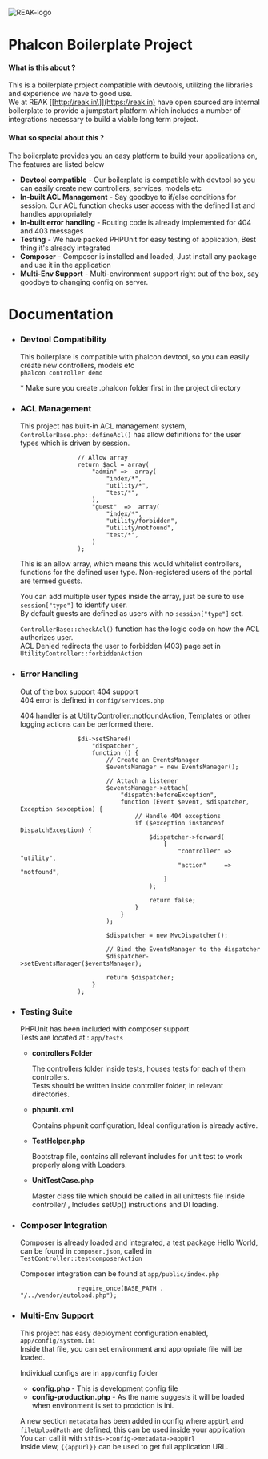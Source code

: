 ![REAK-logo](http://reak.in/reak_logo_small.png)

Phalcon Boilerplate Project
===========================

#### What is this about ?

This is a boilerplate project compatible with devtools, utilizing the libraries and experience we have to good use.  
We at REAK [\[http://reak.in\]](https://reak.in) have open sourced are internal boilerplate to provide a jumpstart platform which includes a number of integrations necessary to build a viable long term project.

#### What so special about this ?

The boilerplate provides you an easy platform to build your applications on, The features are listed below

*   **Devtool compatible** \- Our boilerplate is compatible with devtool so you can easily create new controllers, services, models etc
*   **In-built ACL Management** \- Say goodbye to if/else conditions for session. Our ACL function checks user access with the defined list and handles appropriately
*   **In-built error handling** \- Routing code is already implemented for 404 and 403 messages
*   **Testing** \- We have packed PHPUnit for easy testing of application, Best thing it's already integrated
*   **Composer** \- Composer is installed and loaded, Just install any package and use it in the application
*   **Multi-Env Support** \- Multi-environment support right out of the box, say goodbye to changing config on server.

Documentation
=============

*   ### Devtool Compatibility
    
    This boilerplate is compatible with phalcon devtool, so you can easily create new controllers, models etc  
    `phalcon controller demo`  
      
    \* Make sure you create .phalcon folder first in the project directory
    
*   ### ACL Management
    
    This project has built-in ACL management system, `ControllerBase.php::defineAcl()` has allow definitions for the user types which is driven by session.  
    
        
                        // Allow array
                        return $acl = array(
                            "admin" =>  array(
                                "index/*",
                                "utility/*",
                                "test/*",
                            ),
                            "guest"  =>  array(
                                "index/*",
                                "utility/forbidden",
                                "utility/notfound",
                                "test/*",
                            )
                        );
                
    
      
      
    This is an allow array, which means this would whitelist controllers, functions for the defined user type. Non-registered users of the portal are termed guests.  
      
    You can add multiple user types inside the array, just be sure to use `session["type"]` to identify user.  
    By default guests are defined as users with no `session["type"]` set.  
      
    `ControllerBase::checkAcl()` function has the logic code on how the ACL authorizes user.  
    ACL Denied redirects the user to forbidden (403) page set in `UtilityController::forbiddenAction`
    
*   ### Error Handling
    
    Out of the box support 404 support  
    404 error is defined in `config/services.php`  
      
    404 handler is at UtilityController::notfoundAction, Templates or other logging actions can be performed there.
    
        
                        $di->setShared(
                            "dispatcher",
                            function () {
                                // Create an EventsManager
                                $eventsManager = new EventsManager();
                        
                                // Attach a listener
                                $eventsManager->attach(
                                    "dispatch:beforeException",
                                    function (Event $event, $dispatcher, Exception $exception) {
                                        // Handle 404 exceptions
                                        if ($exception instanceof DispatchException) {
                                            $dispatcher->forward(
                                                [
                                                    "controller" => "utility",
                                                    "action"     => "notfound",
                                                ]
                                            );
                        
                                            return false;
                                        }
                                    }
                                );
                        
                                $dispatcher = new MvcDispatcher();
                        
                                // Bind the EventsManager to the dispatcher
                                $dispatcher->setEventsManager($eventsManager);
                        
                                return $dispatcher;
                            }
                        );
                
    
*   ### Testing Suite
    
    PHPUnit has been included with composer support  
    Tests are located at : `app/tests`  
      
    
    *   **controllers Folder**
        
        The controllers folder inside tests, houses tests for each of them controllers.  
        Tests should be written inside controller folder, in relevant directories.
        
    *   **phpunit.xml**
        
        Contains phpunit configuration, Ideal configuration is already active.
        
    *   **TestHelper.php**
        
        Bootstrap file, contains all relevant includes for unit test to work properly along with Loaders.
        
    *   **UnitTestCase.php**
        
        Master class file which should be called in all unittests file inside controller/ , Includes setUp() instructions and DI loading.
        
    
*   ### Composer Integration
    
    Composer is already loaded and integrated, a test package Hello World, can be found in `composer.json`, called in `TestController::testcomposerAction`  
      
    Composer integration can be found at `app/public/index.php`  
    
        
                        require_once(BASE_PATH . "/../vendor/autoload.php");
                
    
*   ### Multi-Env Support
    
    This project has easy deployment configuration enabled, `app/config/system.ini`  
    Inside that file, you can set environment and appropriate file will be loaded.  
      
    Individual configs are in `app/config` folder  
    
    *   **config.php** \- This is development config file
    *   **config-production.php** \- As the name suggests it will be loaded when environment is set to prodction is ini.
    
      
      
    
    A new section `metadata` has been added in config where `appUrl` and `fileUploadPath` are defined, this can be used inside your application  
    You can call it with `$this->config->metadata->appUrl`  
    Inside view, `{{appUrl}}` can be used to get full application URL.